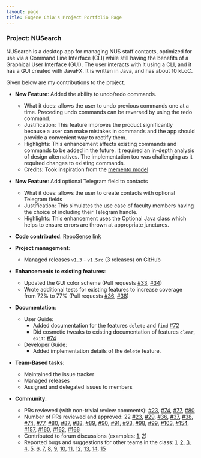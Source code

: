 ```yaml
---
layout: page
title: Eugene Chia's Project Portfolio Page
---
```


### Project: NUSearch

NUSearch is a desktop app for managing NUS staff contacts, optimized for use via a Command Line Interface (CLI) while still having the benefits of a Graphical User Interface (GUI).
The user interacts with it using a CLI, and it has a GUI created with JavaFX. It is written in Java, and has about 10 kLoC.

Given below are my contributions to the project.

* **New Feature**: Added the ability to undo/redo commands.
    * What it does: allows the user to undo previous commands one at a time. Preceding undo commands can be reversed by using the redo command.
    * Justification: This feature improves the product significantly because a user can make mistakes in commands and the app should provide a convenient way to rectify them.
    * Highlights: This enhancement affects existing commands and commands to be added in the future. It required an in-depth analysis of design alternatives. The implementation too was challenging as it required changes to existing commands.
    * Credits: Took inspiration from the [memento model](https://medium.com/design-patterns-in-python/memento-pattern-eba610b3b59c)

* **New Feature**: Add optional Telegram field to contacts
  * What it does: allows the user to create contacts with optional Telegram fields
  * Justification: This simulates the use case of faculty members having the choice of including their Telegram handle.
  * Highlights: This enhancement uses the Optional Java class which helps to ensure errors are thrown at appropriate junctures.

* **Code contributed**: [RepoSense link]()

* **Project management**:
    * Managed releases `v1.3` - `v1.5rc` (3 releases) on GitHub

* **Enhancements to existing features**:
    * Updated the GUI color scheme (Pull requests [\#33](), [\#34]())
    * Wrote additional tests for existing features to increase coverage from 72% to 77% (Pull requests [\#36](), [\#38]())

* **Documentation**:
    * User Guide:
        * Added documentation for the features `delete` and `find` [\#72]()
        * Did cosmetic tweaks to existing documentation of features `clear`, `exit`: [\#74]()
    * Developer Guide:
        * Added implementation details of the `delete` feature.

* **Team-Based tasks**:
  * Maintained the issue tracker
  * Managed releases
  * Assigned and delegated issues to members

* **Community**:
    * PRs reviewed (with non-trivial review comments): [\#23](https://github.com/AY2122S2-CS2103T-W11-4/tp/pull/23), [\#74](https://github.com/AY2122S2-CS2103T-W11-4/tp/pull/74), [\#77](https://github.com/AY2122S2-CS2103T-W11-4/tp/pull/77), [\#80](https://github.com/AY2122S2-CS2103T-W11-4/tp/pull/80)
    * Number of PRs reviewed and approved: 22 [\#23](https://github.com/AY2122S2-CS2103T-W11-4/tp/pull/23), [\#29](https://github.com/AY2122S2-CS2103T-W11-4/tp/pull/29), [\#36](https://github.com/AY2122S2-CS2103T-W11-4/tp/pull/36), [\#37](https://github.com/AY2122S2-CS2103T-W11-4/tp/pull/37), [\#38](https://github.com/AY2122S2-CS2103T-W11-4/tp/pull/38), [\#74](https://github.com/AY2122S2-CS2103T-W11-4/tp/pull/74), [\#77](https://github.com/AY2122S2-CS2103T-W11-4/tp/pull/77), [\#80](https://github.com/AY2122S2-CS2103T-W11-4/tp/pull/80), [\#87](https://github.com/AY2122S2-CS2103T-W11-4/tp/pull/87), [\#88](https://github.com/AY2122S2-CS2103T-W11-4/tp/pull/88), [\#89](https://github.com/AY2122S2-CS2103T-W11-4/tp/pull/89), [\#90](https://github.com/AY2122S2-CS2103T-W11-4/tp/pull/90), [\#91](https://github.com/AY2122S2-CS2103T-W11-4/tp/pull/91), [\#93](https://github.com/AY2122S2-CS2103T-W11-4/tp/pull/93), [\#98](https://github.com/AY2122S2-CS2103T-W11-4/tp/pull/98), [\#99](https://github.com/AY2122S2-CS2103T-W11-4/tp/pull/99), [\#103](https://github.com/AY2122S2-CS2103T-W11-4/tp/pull/103), [\#154](https://github.com/AY2122S2-CS2103T-W11-4/tp/pull/154), [\#157](https://github.com/AY2122S2-CS2103T-W11-4/tp/pull/157), [\#160](https://github.com/AY2122S2-CS2103T-W11-4/tp/pull/160), [\#162](https://github.com/AY2122S2-CS2103T-W11-4/tp/pull/162), [\#166](https://github.com/AY2122S2-CS2103T-W11-4/tp/pull/166)
    * Contributed to forum discussions (examples: [1](https://github.com/nus-cs2103-AY2122S2/forum/issues/191), [2](https://github.com/nus-cs2103-AY2122S2/forum/issues/117))
    * Reported bugs and suggestions for other teams in the class: [1](https://github.com/eugenechiaay/ped/issues/1), [2](https://github.com/eugenechiaay/ped/issues/2), [3](https://github.com/eugenechiaay/ped/issues/3), [4](https://github.com/eugenechiaay/ped/issues/4), [5](https://github.com/eugenechiaay/ped/issues/5), [6](https://github.com/eugenechiaay/ped/issues/6), [7](https://github.com/eugenechiaay/ped/issues/7), [8](https://github.com/eugenechiaay/ped/issues/8), [9](https://github.com/eugenechiaay/ped/issues/9), [10](https://github.com/eugenechiaay/ped/issues/10), [11](https://github.com/eugenechiaay/ped/issues/11), [12](https://github.com/eugenechiaay/ped/issues/12), [13](https://github.com/eugenechiaay/ped/issues/13), [14](https://github.com/eugenechiaay/ped/issues/14), [15](https://github.com/eugenechiaay/ped/issues/15)
    
